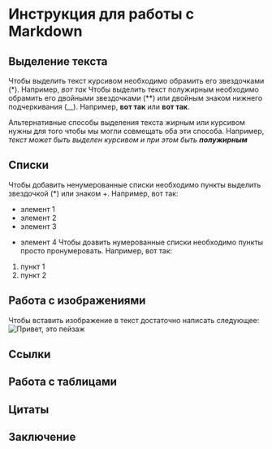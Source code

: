 # Инструкция для работы с Markdown

## Выделение текста

Чтобы выделить текст курсивом необходимо обрамить его звездочками (*). Например, *вот так*
Чтобы выделить текст полужирным необходимо обрамить его двойными звездочками (**) или двойным знаком нижнего подчеркивания (__). Например, **вот так** или __вот так__.

Альтернативные способы выделения текста жирным или курсивом нужны для того чтобы мы могли совмещать оба эти способа. Например, _текст может быть выделен курсивом и при этом быть **полужирным**_



## Списки
Чтобы добавить ненумерованные списки необходимо пункты выделить звездочкой (*) или знаком +. Например, вот так:
* элемент 1
* элемент 2
* элемент 3
+ элемент 4
Чтобы доавить нумерованные списки необходимо пункты просто пронумеровать. Например, вот так:
1. пункт 1
2. пункт 2

 
## Работа с изображениями

Чтобы вставить изображение в текст достаточно написать следующее: 
![Привет, это пейзаж](image.jpeg)


## Ссылки

## Работа с таблицами

## Цитаты

## Заключение
